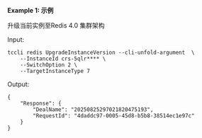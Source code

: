 **Example 1: 示例**

升级当前实例至Redis 4.0 集群架构

Input: 

```
tccli redis UpgradeInstanceVersion --cli-unfold-argument  \
    --InstanceId crs-5qlr**** \
    --SwitchOption 2 \
    --TargetInstanceType 7
```

Output: 
```
{
    "Response": {
        "DealName": "20250825297021820475193",
        "RequestId": "4daddc97-0005-45d8-b5b8-38514ec1e97c"
    }
}
```

